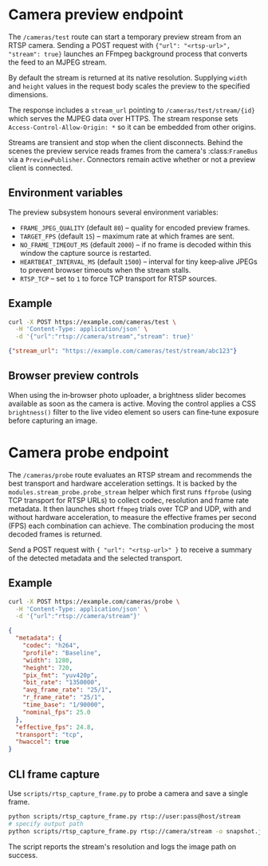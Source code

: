 # Camera preview endpoint

The `/cameras/test` route can start a temporary preview stream from an RTSP
camera. Sending a POST request with `{"url": "<rtsp-url>", "stream": true}`
launches an FFmpeg background process that converts the feed to an MJPEG stream.

By default the stream is returned at its native resolution. Supplying `width`
and `height` values in the request body scales the preview to the specified
dimensions.

The response includes a `stream_url` pointing to
`/cameras/test/stream/{id}` which serves the MJPEG data over HTTPS. The stream
response sets `Access-Control-Allow-Origin: *` so it can be embedded from other
origins.

Streams are transient and stop when the client disconnects. Behind the scenes
the preview service reads frames from the camera's :class:`FrameBus` via a
`PreviewPublisher`. Connectors remain active whether or not a preview client is
connected.

## Environment variables

The preview subsystem honours several environment variables:

- `FRAME_JPEG_QUALITY` (default `80`) – quality for encoded preview frames.
- `TARGET_FPS` (default `15`) – maximum rate at which frames are sent.
- `NO_FRAME_TIMEOUT_MS` (default `2000`) – if no frame is decoded within this
  window the capture source is restarted.
- `HEARTBEAT_INTERVAL_MS` (default `1500`) – interval for tiny keep‑alive JPEGs
  to prevent browser timeouts when the stream stalls.
- `RTSP_TCP` – set to `1` to force TCP transport for RTSP sources.

## Example

```bash
curl -X POST https://example.com/cameras/test \
  -H 'Content-Type: application/json' \
  -d '{"url":"rtsp://camera/stream","stream": true}'
```

```json
{"stream_url": "https://example.com/cameras/test/stream/abc123"}
```

## Browser preview controls

When using the in‑browser photo uploader, a brightness slider becomes available
as soon as the camera is active. Moving the control applies a CSS
`brightness()` filter to the live video element so users can fine‑tune exposure
before capturing an image.

# Camera probe endpoint

The `/cameras/probe` route evaluates an RTSP stream and recommends the
best transport and hardware acceleration settings. It is backed by the
`modules.stream_probe.probe_stream` helper which first runs `ffprobe` (using
TCP transport for RTSP URLs) to collect codec, resolution and frame rate
metadata. It then launches short
`ffmpeg` trials over TCP and UDP, with and without hardware acceleration,
to measure the effective frames per second (FPS) each combination can
achieve. The combination producing the most decoded frames is returned.

Send a POST request with `{ "url": "<rtsp-url>" }` to receive a summary of
the detected metadata and the selected transport.

## Example

```bash
curl -X POST https://example.com/cameras/probe \
  -H 'Content-Type: application/json' \
  -d '{"url":"rtsp://camera/stream"}'
```

```json
{
  "metadata": {
    "codec": "h264",
    "profile": "Baseline",
    "width": 1280,
    "height": 720,
    "pix_fmt": "yuv420p",
    "bit_rate": "1350000",
    "avg_frame_rate": "25/1",
    "r_frame_rate": "25/1",
    "time_base": "1/90000",
    "nominal_fps": 25.0
  },
  "effective_fps": 24.8,
  "transport": "tcp",
  "hwaccel": true
}
```

## CLI frame capture

Use `scripts/rtsp_capture_frame.py` to probe a camera and save a single frame.

```bash
python scripts/rtsp_capture_frame.py rtsp://user:pass@host/stream
# specify output path
python scripts/rtsp_capture_frame.py rtsp://camera/stream -o snapshot.jpg
```

The script reports the stream's resolution and logs the image path on success.
